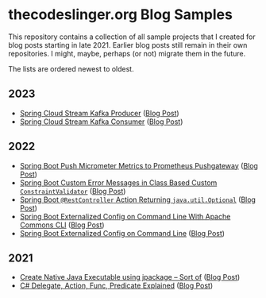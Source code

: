 thecodeslinger.org Blog Samples
================================

This repository contains a collection of all sample projects that I created for
blog posts starting in late 2021. Earlier blog posts still remain in their own
repositories. I might, maybe, perhaps (or not) migrate them in the future.

The lists are ordered newest to oldest.

## 2023

* [Spring Cloud Stream Kafka Producer](Spring-Cloud-Stream-Kafka-Producer) ([Blog Post](TODO))
* [Spring Cloud Stream Kafka Consumer](Spring-Cloud-Stream-Kafka-Consumer) ([Blog Post](http://thecodeslinger.org/2023/01/28/spring-cloud-stream-kafka-consumer/))

## 2022

* [Spring Boot Push Micrometer Metrics to Prometheus Pushgateway](Spring-Boot-Prometheus-Pushgateway) ([Blog Post](http://thecodeslinger.org/2022/10/30/spring-boot-push-micrometer-metrics-to-prometheus-pushgateway/))
* [Spring Boot Custom Error Messages in Class Based Custom `ConstraintValidator`](Spring-Boot-Validation-Error-Message) ([Blog Post](http://thecodeslinger.org/2022/10/19/spring-boot-custom-field-error-messages-in-class-based-custom-bean-constraintvalidator/))
* [Spring Boot `@RestController` Action Returning `java.util.Optional`](Controller-Optional) ([Blog Post](http://thecodeslinger.org/2022/07/24/spring-boot-restcontroller-action-returning-java-util-optional/))
* [Spring Boot Externalized Config on Command Line With Apache Commons CLI](Spring-External-Config-Commons-CLI) ([Blog Post](http://thecodeslinger.org/2022/02/01/spring-boot-externalized-config-on-command-line-with-apache-commons-cli-missing-required-option/))
* [Spring Boot Externalized Config on Command Line](Spring-External-Config) ([Blog Post](http://thecodeslinger.org/2022/01/22/spring-boot-externalized-config-on-command-line/))

## 2021

* [Create Native Java Executable using jpackage – Sort of](JPackage) ([Blog Post](http://thecodeslinger.org/2021/11/28/create-native-java-executable-using-jpackage-sort-of/))
* [C# Delegate, Action, Func, Predicate Explained](CSharp-Delegate-Action-Func-Predicate) ([Blog Post](http://thecodeslinger.org/2021/09/22/c-delegate-action-func-predicate-explained/))